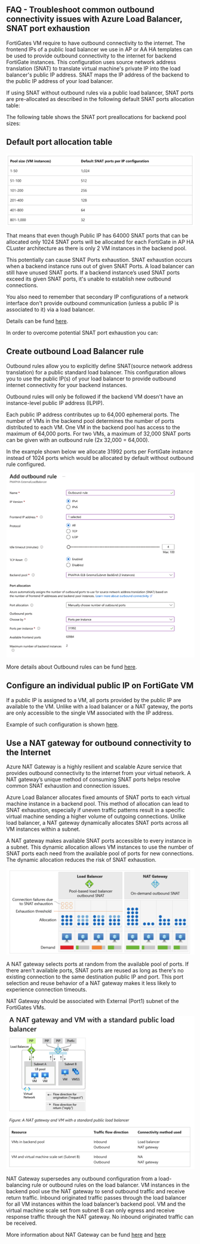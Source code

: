 ## FAQ - Troubleshoot common outbound connectivity issues with Azure Load Balancer, SNAT port exhaustion 

FortiGates VM require to have outbound connectivity to the internet. The frontend IPs of a public load balancer we use in AP or AA HA templates can be used to provide outbound connectivity to the internet for backend FortiGate instances. This configuration uses source network address translation (SNAT) to translate virtual machine's private IP into the load balancer's public IP address. SNAT maps the IP address of the backend to the public IP address of your load balancer.


If using SNAT without outbound rules via a public load balancer, SNAT ports are pre-allocated as described in the following default SNAT ports allocation table:

The following table shows the SNAT port preallocations for backend pool sizes:

## Default port allocation table
![Default port allocation table](images/faq-snat-table.png)


That means that even though Public IP has 64000 SNAT ports that can be allocated only 1024 SNAT ports will be allocated for each FortiGate in AP HA CLuster architecture as there is only 2 VM instances in the backend pool.

This potentially can cause SNAT Ports exhaustion. 
SNAT exhaustion occurs when a backend instance runs out of given SNAT Ports. A load balancer can still have unused SNAT ports. If a backend instance’s used SNAT ports exceed its given SNAT ports, it's unable to establish new outbound connections.

You also need to remember that secondary IP configurations of a network interface don't provide outbound communication (unless a public IP is associated to it) via a load balancer.

Details can be fund [here](https://learn.microsoft.com/en-us/azure/load-balancer/load-balancer-outbound-connections).

In order to overcome potential SNAT port exhaustion you can:

## Create outbound Load Balancer rule

Outbound rules allow you to explicitly define SNAT(source network address translation) for a public standard load balancer. This configuration allows you to use the public IP(s) of your load balancer to provide outbound internet connectivity for your backend instances.

Outbound rules will only be followed if the backend VM doesn't have an instance-level public IP address (ILPIP).

Each public IP address contributes up to 64,000 ephemeral ports. The number of VMs in the backend pool determines the number of ports distributed to each VM. One VM in the backend pool has access to the maximum of 64,000 ports. For two VMs, a maximum of 32,000 SNAT ports can be given with an outbound rule (2x 32,000 = 64,000).

In the example shown below we allocate 31992 ports per FortiGate instance instead of 1024 ports which would be allocated by default without outbound rule configured.

![Outbound Rule](images/faq-outbound-rule.png)

More details about Outbound rules can be fund [here](https://learn.microsoft.com/en-us/azure/load-balancer/outbound-rules).

## Configure an individual public IP on FortiGate VM
If a public IP is assigned to a VM, all ports provided by the public IP are available to the VM. Unlike with a load balancer or a NAT gateway, the ports are only accessible to the single VM associated with the IP address.

Example of such configuration is shown [here](https://github.com/40net-cloud/fortinet-azure-solutions/blob/main/FortiGate/Active-Passive-ELB-ILB/doc/config-outbound-nat-considerations.md).

## Use a NAT gateway for outbound connectivity to the Internet

Azure NAT Gateway is a highly resilient and scalable Azure service that provides outbound connectivity to the internet from your virtual network. A NAT gateway’s unique method of consuming SNAT ports helps resolve common SNAT exhaustion and connection issues. 

Azure Load Balancer allocates fixed amounts of SNAT ports to each virtual machine instance in a backend pool. This method of allocation can lead to SNAT exhaustion, especially if uneven traffic patterns result in a specific virtual machine sending a higher volume of outgoing connections. Unlike load balancer, a NAT gateway dynamically allocates SNAT ports across all VM instances within a subnet.

A NAT gateway makes available SNAT ports accessible to every instance in a subnet. This dynamic allocation allows VM instances to use the number of SNAT ports each need from the available pool of ports for new connections. The dynamic allocation reduces the risk of SNAT exhaustion.

![NAT GW](images/faq-nat-gw.png)

A NAT gateway selects ports at random from the available pool of ports. If there aren't available ports, SNAT ports are reused as long as there's no existing connection to the same destination public IP and port. This port selection and reuse behavior of a NAT gateway makes it less likely to experience connection timeouts.

NAT Gateway should be associated with External (Port1) subnet of the FortiGates VMs.

![NAT GW with ELB](images/faq-nat-gw-lb.png)

NAT Gateway supersedes any outbound configuration from a load-balancing rule or outbound rules on the load balancer. VM instances in the backend pool use the NAT gateway to send outbound traffic and receive return traffic. Inbound originated traffic passes through the load balancer for all VM instances within the load balancer’s backend pool. VM and the virtual machine scale set from subnet B can only egress and receive response traffic through the NAT gateway. No inbound originated traffic can be received.

More information about NAT Gateway can be fund [here](https://learn.microsoft.com/en-us/azure/load-balancer/troubleshoot-outbound-connection#use-a-nat-gateway-for-outbound-connectivity-to-the-internet) and [here](https://learn.microsoft.com/en-us/azure/nat-gateway/nat-gateway-design#a-nat-gateway-and-vm-with-a-standard-public-load-balancer)